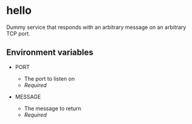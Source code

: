 hello
=====

Dummy service that responds with an arbitrary message on an arbitrary TCP port.

Environment variables
---------------------

* PORT
  - The port to listen on
  - *Required*

* MESSAGE
  - The message to return
  - *Required*
